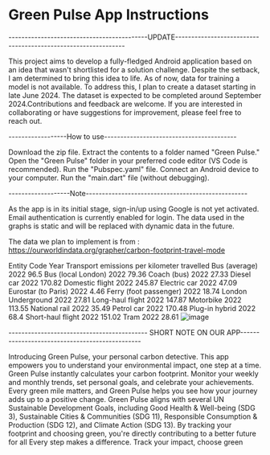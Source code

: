 # Green Pulse App Instructions

-------------------------------------------UPDATE--------------------------------------------------------------

This project aims to develop a fully-fledged Android application based on an idea that wasn't shortlisted for a solution challenge. Despite the setback, I am determined to bring this idea to life.
As of now, data for training a model is not available. To address this, I plan to create a dataset starting in late June 2024. The dataset is expected to be completed around September 2024.Contributions and feedback are welcome. 
If you are interested in collaborating or have suggestions for improvement, please feel free to reach out.

------------------How to use-----------------------------------------

Download the zip file.
Extract the contents to a folder named "Green Pulse."
Open the "Green Pulse" folder in your preferred code editor (VS Code is recommended).
Run the "Pubspec.yaml" file.
Connect an Android device to your computer.
Run the "main.dart" file (without debugging).

-------------------Note--------------------------------------------------

As the app is in its initial stage, sign-in/up using Google is not yet activated.
Email authentication is currently enabled for login.
The data used in the graphs is static and will be replaced with dynamic data in the future.

The data we plan to implement is from : https://ourworldindata.org/grapher/carbon-footprint-travel-mode

Entity	Code	Year	Transport emissions per kilometer travelled
Bus (average)		2022	96.5
Bus (local London)		2022	79.36
Coach (bus)		2022	27.33
Diesel car		2022	170.82
Domestic flight		2022	245.87
Electric car		2022	47.09
Eurostar (to Paris)		2022	4.46
Ferry (foot passenger)		2022	18.74
London Underground		2022	27.81
Long-haul flight		2022	147.87
Motorbike		2022	113.55
National rail		2022	35.49
Petrol car		2022	170.48
Plug-in hybrid		2022	68.4
Short-haul flight		2022	151.02
Tram		2022	28.61
![image](https://github.com/Sudeep-T-Pillai/Green_Pulse/assets/125976279/1227b7fa-15c7-4f4f-a665-b78ba0b87b85)

-------------------------------------------  SHORT NOTE ON OUR APP-----------------------------------------------

Introducing Green Pulse, your personal carbon detective. This app empowers you to understand your environmental impact, one step at a time. Green Pulse instantly calculates your carbon footprint. Monitor your weekly and monthly trends, set personal goals, and celebrate your achievements. Every green mile matters, and Green Pulse helps you see how your journey adds up to a positive change.
 Green Pulse aligns with several UN Sustainable Development Goals, including Good Health & Well-being (SDG 3), Sustainable Cities & Communities (SDG 11), Responsible Consumption & Production (SDG 12), and Climate Action (SDG 13). By tracking your footprint and choosing green, you're directly contributing to a better future for all
Every step makes a difference. Track your impact, choose green



